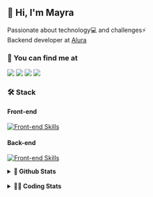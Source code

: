 ## 👋 Hi, I'm Mayra

Passionate about technology💻 and challenges⚡  
Backend developer at [Alura](https://www.alura.com.br)   

### 💬 You can find me at

<a href="https://mayra.dev" target="_blank" rel="noopener"><img src="https://img.shields.io/badge/-mayra.dev-005FED?style=flat&logo=Google-chrome&logoColor=white"/></a>
<a href="https://linkedin.com/in/mayraamaral" target="_blank" rel="noopener"><img src="https://img.shields.io/badge/-/mayraamaral-0077B5?style=flat&logo=Linkedin&logoColor=white"/></a>
<a href="mailto:mayra@mayra.dev" target="_blank" rel="noopener"><img src="https://img.shields.io/badge/-mayra@mayra.dev-D14836?style=flat&logo=Gmail&logoColor=white"/></a>
<a href="" target="_blank" rel="noopener"><img src="https://img.shields.io/badge/-mayraamaral-7289DA?style=flat&logo=Discord&logoColor=white"/></a>

### 🛠️ Stack
#### Front-end

[![Front-end Skills](https://skillicons.dev/icons?i=react,next,angular,redux,styledcomponents,html,css,sass,js,ts,figma)](https://skillicons.dev)
#### Back-end

[![Front-end Skills](https://skillicons.dev/icons?i=java,spring,hibernate,aws,idea,postgres,mysql,git,linux,bash,nodejs,docker,kubernetes,jenkins)](https://skillicons.dev)


<details>
    <summary><strong>📌 Github Stats</strong></summary>
    <br />
    <div align="center">
        <table>
      <td><img height="160em" src="https://github-readme-stats.vercel.app/api?username=mayraamaral&show_icons=true&theme=algolia&hide_border=true&hide=stars&count_private=true" alt="Readme stats"></td>
      <td><img height="160em" src="https://github-readme-stats.vercel.app/api/top-langs/?username=mayraamaral&&layout=compact&&theme=algolia&hide_border=true&langs_count=6" alt="Language stats"></td>
       </table>
  </div> 
    

  <p align="center">
    <img src="https://github-readme-streak-stats.herokuapp.com?user=mayraamaral&theme=dark&hide_border=true&date_format=j%20M%5B%20Y%5D&locale=pt-br&background=050F2C&ring=0195DD&fire=23AA7D&currStreakLabel=23AA7D" alt="Streak stats">
  </p> 
</details>

<br />

<details>
  <summary><strong>👩‍💻 Coding Stats</strong></summary>
  <br />
  
  <!--START_SECTION:waka-->
![Code Time](http://img.shields.io/badge/Code%20Time-705%20hrs%202%20mins-blue)

**🐱 My GitHub Data** 

> 📦 589.3 kB Used in GitHub's Storage 
 > 
> 🏆 75 Contributions in the Year 2025
 > 
> 🚫 Not Opted to Hire
 > 
> 📜 63 Public Repositories 
 > 
> 🔑 33 Private Repositories 
 > 
**I'm an Early 🐤** 

```text
🌞 Morning                15091 commits       ██████░░░░░░░░░░░░░░░░░░░   23.51 % 
🌆 Daytime                37504 commits       ███████████████░░░░░░░░░░   58.42 % 
🌃 Evening                11324 commits       ████░░░░░░░░░░░░░░░░░░░░░   17.64 % 
🌙 Night                  283 commits         ░░░░░░░░░░░░░░░░░░░░░░░░░   00.44 % 
```
📅 **I'm Most Productive on Wednesday** 

```text
Monday                   12353 commits       █████░░░░░░░░░░░░░░░░░░░░   19.24 % 
Tuesday                  8689 commits        ███░░░░░░░░░░░░░░░░░░░░░░   13.53 % 
Wednesday                18044 commits       ███████░░░░░░░░░░░░░░░░░░   28.11 % 
Thursday                 13727 commits       █████░░░░░░░░░░░░░░░░░░░░   21.38 % 
Friday                   10640 commits       ████░░░░░░░░░░░░░░░░░░░░░   16.57 % 
Saturday                 310 commits         ░░░░░░░░░░░░░░░░░░░░░░░░░   00.48 % 
Sunday                   439 commits         ░░░░░░░░░░░░░░░░░░░░░░░░░   00.68 % 
```


📊 **This Week I Spent My Time On** 

```text
🕑︎ Time Zone: America/Sao_Paulo

💬 Programming Languages: 
Java                     10 hrs 44 mins      ████████████████░░░░░░░░░   65.52 % 
Markdown                 1 hr 39 mins        ███░░░░░░░░░░░░░░░░░░░░░░   10.12 % 
SQL                      1 hr 28 mins        ██░░░░░░░░░░░░░░░░░░░░░░░   08.97 % 
YAML                     56 mins             █░░░░░░░░░░░░░░░░░░░░░░░░   05.76 % 
Java Properties          32 mins             █░░░░░░░░░░░░░░░░░░░░░░░░   03.29 % 

🔥 Editors: 
IntelliJ IDEA            14 hrs 44 mins      ██████████████████████░░░   89.88 % 
VS Code                  1 hr 39 mins        ███░░░░░░░░░░░░░░░░░░░░░░   10.12 % 

💻 Operating System: 
Linux                    16 hrs 23 mins      █████████████████████████   100.00 % 
```

**I Mostly Code in Java** 

```text
Java                     126 repos           ███████░░░░░░░░░░░░░░░░░░   28.19 % 
JavaScript               101 repos           ██████░░░░░░░░░░░░░░░░░░░   22.60 % 
TypeScript               84 repos            █████░░░░░░░░░░░░░░░░░░░░   18.79 % 
Python                   4 repos             ░░░░░░░░░░░░░░░░░░░░░░░░░   00.89 % 
Dockerfile               1 repo              ░░░░░░░░░░░░░░░░░░░░░░░░░   00.22 % 
```




 Last Updated on 19/01/2025 19:12:40 UTC
<!--END_SECTION:waka-->

</details>
